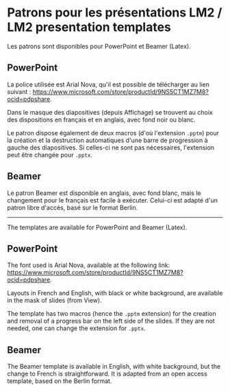 # Patrons pour les présentations LM2 / LM2 presentation templates

Les patrons sont disponibles pour PowerPoint et Beamer (Latex).

## PowerPoint

La police utilisée est Arial Nova, qu'il est possible de télécharger au lien suivant : https://www.microsoft.com/store/productId/9NS5CT1MZ7M8?ocid=pdpshare.

Dans le masque des diapositives (depuis Affichage) se trouvent au choix des dispositions en français et en anglais, avec fond noir ou blanc.

Le patron dispose également de deux macros (d'où l'extension ```.pptm```) pour la création et la destruction automatiques d'une barre de progression à gauche des diapositives. Si celles-ci ne sont pas nécessaires, l'extension peut être changée pour ```.pptx```.

## Beamer

Le patron Beamer est disponible en anglais, avec fond blanc, mais le changement pour le français est facile à exécuter. Celui-ci est adapté d'un patron libre d'accès, basé sur le format Berlin.

---

The templates are available for PowerPoint and Beamer (Latex).

## PowerPoint

The font used is Arial Nova, available at the following link: https://www.microsoft.com/store/productId/9NS5CT1MZ7M8?ocid=pdpshare.

Layouts in French and English, with black or white background, are available in the mask of slides (from View).

The template has two macros (hence the ```.pptm``` extension) for the creation and removal of a progress bar on the left side of the slides. If they are not needed, one can change the extension for ```.pptx```.

## Beamer

The Beamer template is available in English, with white background, but the change to French is straightforward. It is adapted from an open access template, based on the Berlin format.
